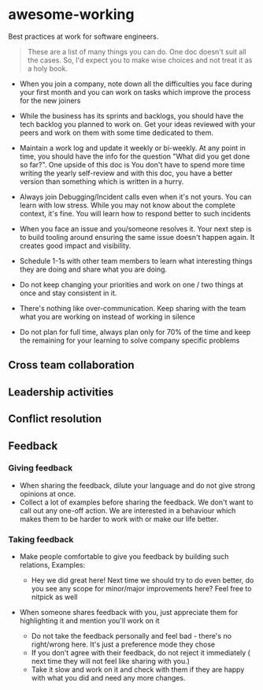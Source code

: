 # awesome-working
Best practices at work for software engineers. 

> These are a list of many things you can do. One doc doesn't suit all the cases. So, I'd expect you to make wise choices and not treat it as a holy book.

- When you join a company, note down all the difficulties you face during your first month and you can work on tasks which improve the process for the new joiners

- While the business has its sprints and backlogs, you should have the tech backlog you planned to work on. Get your ideas reviewed with your peers and work on them with some time dedicated to them.

- Maintain a work log and update it weekly or bi-weekly. At any point in time, you should have the info for the question "What did you get done so far?". One upside of this doc is You don't have to spend more time writing the yearly self-review and with this doc, you have a better version than something which is written in a hurry. 

- Always join Debugging/Incident calls even when it's not yours. You can learn with low stress. While you may not know about the complete context, it's fine. You will learn how to respond better to such incidents

- When you face an issue and you/someone resolves it. Your next step is to build tooling around ensuring the same issue doesn't happen again. It creates good impact and visibility.

- Schedule 1-1s with other team members to learn what interesting things they are doing and share what you are doing.
  
- Do not keep changing your priorities and work on one / two things at once and stay consistent in it. 

- There's nothing like over-communication. Keep sharing with the team what you are working on instead of working in silence 

- Do not plan for full time, always plan only for 70% of the time and keep the remaining for your learning to solve company specific problems

## Cross team collaboration

## Leadership activities 

## Conflict resolution 

## Feedback 

### Giving feedback 
- When sharing the feedback, dilute your language and do not give strong opinions at once.
- Collect a lot of examples before sharing the feedback. We don't want to call out any one-off action. We are interested in a behaviour which makes them to be harder to work with or make our life better.

### Taking feedback
- Make people comfortable to give you feedback by building such relations, Examples:
  - Hey we did great here! Next time we should try to do even better, do you see any scope for minor/major improvements here? Feel free to nitpick as well

- When someone shares feedback with you, just appreciate them for highlighting it and mention you'll work on it
  - Do not take the feedback personally and feel bad - there's no right/wrong here. It's just a preference mode they chose
  - If you don't agree with their feedback, do not reject it immediately ( next time they will not feel like sharing with you.)
  - Take it slow and work on it and check with them if they are happy with what you did and need any more changes.
